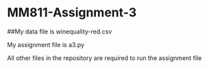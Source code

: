 # MM811-Assignment-3
##My data file is winequality-red.csv
  
  My assignment file is a3.py
  
  All other files in the repository are required to run the assignment file
